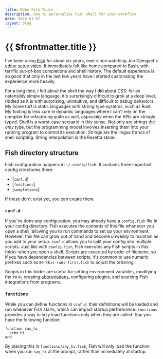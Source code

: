 ```yaml
---
title: Make Fish Yours
description: How to personalize Fish shell for your workflow
date: 2025-01-07
layout: blog
---
```


# {{ $frontmatter.title }}

I've been using [Fish](https://fishshell.com/) for about six years, ever since watching Jon Gjengset's [editor setup video](https://www.youtube.com/watch?v=ycMiMDHopNc). It immediately felt like home compared to Bash, with terrific out-of-box completions and shell history. The default experience is so good that only in the last few years have I started customizing the experience more heavily. 

For a long time, I felt about the shell the way I did about CSS: for an ostensibly simple language, it's surprisingly difficult to grok at a deep level, riddled as it is with surprising, unintuitive, and difficult to debug behaviors. My home turf is static languages with strong type systems, such as Rust. My footing is less sure in dynamic languages where I can't rely on the compiler for refactoring quite as well, *especially* when the APIs are stringly typed. Shell is a worst-case scenario in this sense. Not only are strings the *only* type, but the programming model involves inserting them into your running program to control its execution. Strings are the lingua franca of shell scripting. String interpolation is the Rosetta stone. 

## Fish directory structure

Fish configuration happens in `~/.config/fish`. It contains three important config directories there:

- [`conf.d`]
- [`functions`]
- [`completions`]

If these don't exist yet, you can create them. 

### `conf.d`

If you've done any configuration, you may already have a `config.fish` file in your config directory. Fish executes the contents of this file whenever you open a shell, allowing you to run commands to set up your environment. However, this file can grow out of hand and become unweildy to maintain as you add to your setup. `conf.d` allows you to split your config into multiple scripts. Just like with `config.fish`, Fish executes any Fish scripts in this folder when you open a shell. Scripts are executed by order of filename, so if you have dependencies between scripts, it's common to use numeric prefixes such as `00-this-runs-first.fish` to adjust the ordering. 

Scripts in this folder are useful for setting environment variables, modifying the `PATH`, creating [abbreviations](https://fishshell.com/docs/current/interactive.html#abbreviations), configuring plugins, and sourcing Fish integrations from programs. 

### `functions`

While you can define functions in `conf.d`, their definitions will be loaded and run whenever Fish starts, which can impact startup performance. `functions` provides a way to lazy load functions only when they are called. Say you have the following function:

```fish
function say_hi
  echo Hi
end
```

By placing this in `functions/say_hi.fish`, Fish will only load the function when you run `say_hi` at the prompt, rather than immediately at startup. 
